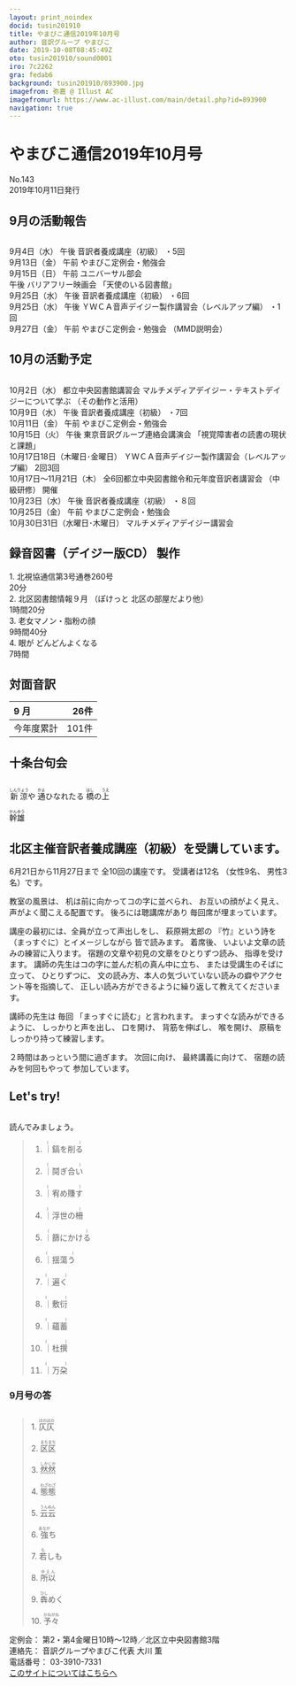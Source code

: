 ```yaml
---
layout: print_noindex
docid: tusin201910
title: やまびこ通信2019年10月号
author: 音訳グループ やまびこ
date: 2019-10-08T08:45:49Z
oto: tusin201910/sound0001
iro: 7c2262
gra: fedab6
background: tusin201910/893900.jpg
imagefrom: 弥嘉 @ Illust AC
imagefromurl: https://www.ac-illust.com/main/detail.php?id=893900
navigation: true
---
```

   

# <span data-dur="4.032" data-begin="2.050" id="xmri_0001">やまびこ通信2019年10月号</span>

<span data-dur="2.549" data-begin="6.082" id="xmri_0002">No.143</span>  
<span data-dur="3.93" data-begin="8.631" id="xmri_0003">2019年10月11日発行</span>

## <span data-dur="2.594" data-begin="17.185" id="xmri_0006">9月の活動報告</span>

<img class="migi" src="media/tusin201910/cut1.png" alt="" />


<span data-dur="1.892" data-begin="19.779" id="xmri_0007">9月4日（水）</span>
<span data-dur="0.866" data-begin="21.671" id="xmri_0008">午後</span>
<span data-dur="2.431" data-begin="22.537" id="xmri_0009">音訳者養成講座（初級）</span>
<span data-dur="1.866" data-begin="24.968" id="xmri_000A">・5回</span>  
<span data-dur="2.261" data-begin="26.834" id="xmri_000B">9月13日（金）</span>
<span data-dur="0.993" data-begin="29.095" id="xmri_000C">午前</span>
<span data-dur="3.6" data-begin="30.088" id="xmri_000D">やまびこ定例会・勉強会</span>  
<span data-dur="2.16" data-begin="33.688" id="xmri_000E">9月15日（日）</span>
<span data-dur="0.993" data-begin="35.848" id="xmri_000F">午前</span>
<span data-dur="2.626" data-begin="36.841" id="xmri_0010">ユニバーサル部会</span>  
<span data-dur="0.866" data-begin="39.467" id="xmri_0011">午後</span>
<span data-dur="1.891" data-begin="40.333" id="xmri_0012">バリアフリー映画会</span>
<span data-dur="2.614" data-begin="42.224" id="xmri_0013">「天使のいる図書館」</span>  
<span data-dur="2.287" data-begin="44.838" id="xmri_0014">9月25日（水）</span>
<span data-dur="0.866" data-begin="47.125" id="xmri_0015">午後</span>
<span data-dur="2.431" data-begin="47.991" id="xmri_0016">音訳者養成講座（初級）</span>
<span data-dur="1.841" data-begin="50.422" id="xmri_0017">・6回</span>  
<span data-dur="2.288" data-begin="52.263" id="xmri_0018">9月25日（水）</span>
<span data-dur="0.866" data-begin="54.551" id="xmri_0019">午後</span>
<span data-dur="5.012" data-begin="55.417" id="xmri_001A">ＹＷＣＡ音声デイジー製作講習会（レベルアップ編）</span>
<span data-dur="1.825" data-begin="60.429" id="xmri_001B">・1回</span>  
<span data-dur="2.376" data-begin="62.254" id="xmri_001C">9月27日（金）</span>
<span data-dur="0.993" data-begin="64.630" id="xmri_001D">午前</span>
<span data-dur="2.75" data-begin="65.623" id="xmri_001E">やまびこ定例会・勉強会</span>
<span data-dur="3.572" data-begin="68.373" id="xmri_001F">（MMD説明会）</span>

## <span data-dur="2.563" data-begin="71.945" id="xmri_0020">10月の活動予定</span>

<img class="migi" src="media/tusin201910/cut2.png" alt="" />


<span data-dur="2.011" data-begin="74.508" id="xmri_0021">10月2日（水）</span>
<span data-dur="3.109" data-begin="76.519" id="xmri_0022">都立中央図書館講習会</span>
<span data-dur="3.688" data-begin="79.628" id="xmri_0023">マルチメディアデイジー・テキストデイジーについて学ぶ</span>
<span data-dur="2.963" data-begin="83.316" id="xmri_0024">（その動作と活用）</span>  
<span data-dur="2.149" data-begin="86.279" id="xmri_0025">10月9日（水）</span>
<span data-dur="0.866" data-begin="88.428" id="xmri_0026">午後</span>
<span data-dur="2.431" data-begin="89.294" id="xmri_0027">音訳者養成講座（初級）</span>
<span data-dur="1.961" data-begin="91.725" id="xmri_0028">・7回</span>  
<span data-dur="2.366" data-begin="93.686" id="xmri_0029">10月11日（金）</span>
<span data-dur="0.993" data-begin="96.052" id="xmri_002A">午前</span>
<span data-dur="3.6" data-begin="97.045" id="xmri_002B">やまびこ定例会・勉強会</span>  
<span data-dur="2.153" data-begin="100.645" id="xmri_002C">10月15日（火）</span>
<span data-dur="0.866" data-begin="102.798" id="xmri_002D">午後</span>
<span data-dur="3.356" data-begin="103.664" id="xmri_002E">東京音訳グループ連絡会講演会</span>
<span data-dur="3.929" data-begin="107.020" id="xmri_002F">「視覚障害者の読書の現状と課題」</span>  
<span data-dur="4.152" data-begin="110.949" id="xmri_0030">10月17日18日（木曜日･金曜日）</span>
<span data-dur="5.013" data-begin="115.101" id="xmri_0031">ＹＷＣＡ音声デイジー製作講習会（レベルアップ編）</span>
<span data-dur="2.597" data-begin="120.114" id="xmri_0032">2回3回</span>  
<span data-dur="4.185" data-begin="122.711" id="xmri_0033">10月17日～11月21日（木）</span>
<span data-dur="5.464" data-begin="126.896" id="xmri_0034">全6回都立中央図書館令和元年度音訳者講習会</span>
<span data-dur="1.562" data-begin="132.360" id="xmri_0035">（中級研修）</span>
<span data-dur="1.875" data-begin="133.922" id="xmri_0036">開催</span>  
<span data-dur="2.474" data-begin="135.797" id="xmri_0037">10月23日（水）</span>
<span data-dur="0.866" data-begin="138.271" id="xmri_0038">午後</span>
<span data-dur="2.431" data-begin="139.137" id="xmri_0039">音訳者養成講座（初級）</span>
<span data-dur="1.932" data-begin="141.568" id="xmri_003A">・８回</span>  
<span data-dur="2.351" data-begin="143.500" id="xmri_003B">10月25日（金）</span>
<span data-dur="0.994" data-begin="145.851" id="xmri_003C">午前</span>
<span data-dur="3.599" data-begin="146.845" id="xmri_003D">やまびこ定例会・勉強会</span>  
<span data-dur="4.387" data-begin="150.444" id="xmri_003E">10月30日31日（水曜日･木曜日）</span>
<span data-dur="4.01" data-begin="154.831" id="xmri_003F">マルチメディアデイジー講習会</span>

## <span data-dur="3.853" data-begin="158.841" id="xmri_0040">録音図書（デイジー版CD） 製作</span>

<span data-dur="1.552" data-begin="162.694" id="xmri_0041"></span>
<span data-dur="0.806" data-begin="164.246" id="xmri_0042">1.</span>
<span data-dur="4.151" data-begin="165.052" id="xmri_0043">北視協通信第3号通巻260号</span>  
<span data-dur="1.992" data-begin="169.203" id="xmri_0044">20分</span>  
<span data-dur="0.697" data-begin="171.195" id="xmri_0045">2.</span>
<span data-dur="2.349" data-begin="171.892" id="xmri_0046">北区図書館情報９月</span>
<span data-dur="2.844" data-begin="174.241" id="xmri_0047">（ぽけっと 北区の部屋だより他）</span>  
<span data-dur="2.62" data-begin="177.085" id="xmri_0048">1時間20分</span>  
<span data-dur="0.797" data-begin="179.705" id="xmri_0049">3.</span>
<span data-dur="2.356" data-begin="180.502" id="xmri_004A">老女マノン・脂粉の顔</span>  
<span data-dur="2.571" data-begin="182.858" id="xmri_004B">9時間40分</span>  
<span data-dur="0.773" data-begin="185.429" id="xmri_004C">4.</span>
<span data-dur="2.012" data-begin="186.202" id="xmri_004D">眼が どんどんよくなる</span>  
<span data-dur="2.798" data-begin="188.214" id="xmri_004E">7時間</span>

## <span data-dur="2.022" data-begin="191.012" id="xmri_004F">対面音訳</span>

<span data-dur="0.968" data-begin="193.034" id="xmri_0050">9 月</span>|<span data-dur="2.225" data-begin="194.002" id="xmri_0051">26件</span>
|:---|---:|
<span data-dur="1.604" data-begin="196.227" id="xmri_0052">今年度累計</span>|<span data-dur="2.93" data-begin="197.831" id="xmri_0053">101件</span>

## <span data-dur="2.117" data-begin="200.761" id="xmri_0054">十条台句会</span>

<img class="migi" src="media/tusin201910/cut3.png" alt="" />


<span data-dur="10.081" data-begin="202.878" id="xmri_0055"><ruby>新涼<rt>しんりょう</rt></ruby>や
<ruby>通<rt>かよ</rt></ruby>ひなれたる
<ruby>橋<rt>はし</rt></ruby>の<ruby>上<rt>うえ</rt></ruby></span>

<span data-dur="2.585" data-begin="212.959" id="xmri_005B" class="haigo"><ruby>幹雄<rt>かんゆう</rt></ruby></span>

## <span data-dur="6.289" data-begin="215.544" id="xmri_005C">北区主催音訳者養成講座（初級）を受講しています。</span>

<span data-dur="4.244" data-begin="221.833" id="xmri_005D">6月21日から11月27日まで</span>
<span data-dur="3.333" data-begin="226.077" id="xmri_005E">全10回の講座です。</span>
<span data-dur="2.079" data-begin="229.410" id="xmri_005F">受講者は12名</span>
<span data-dur="1.47" data-begin="231.489" id="xmri_0060">（女性9名、</span>
<span data-dur="3.106" data-begin="232.959" id="xmri_0061">男性3名）です。</span>

<span data-dur="1.726" data-begin="236.065" id="xmri_0062">教室の風景は、</span>
<span data-dur="3.722" data-begin="237.791" id="xmri_0063">机は前に向かってコの字に並べられ、</span>
<span data-dur="2.325" data-begin="241.513" id="xmri_0064">お互いの顔がよく見え、</span>
<span data-dur="3.873" data-begin="243.838" id="xmri_0065">声がよく聞こえる配置です。</span>
<span data-dur="2.29" data-begin="247.711" id="xmri_0066">後ろには聴講席があり</span>
<span data-dur="3.858" data-begin="250.001" id="xmri_0067">毎回席が埋まっています。</span>

<span data-dur="3.795" data-begin="253.859" id="xmri_0068">講座の最初には、全員が立って声出しをし、</span>
<span data-dur="1.747" data-begin="257.654" id="xmri_0069">萩原朔太郎の</span>
<span data-dur="1.48" data-begin="259.401" id="xmri_006A">『竹』という詩を</span>
<span data-dur="2.208" data-begin="260.881" id="xmri_006B">（まっすぐに）とイメージしながら</span>
<span data-dur="2.794" data-begin="263.089" id="xmri_006C">皆で読みます。</span>
<span data-dur="1.209" data-begin="265.883" id="xmri_006D">着席後、</span>
<span data-dur="5.126" data-begin="267.092" id="xmri_006E">いよいよ文章の読みの練習に入ります。</span>
<span data-dur="3.907" data-begin="272.218" id="xmri_006F">宿題の文章や初見の文章をひとりずつ読み、</span>
<span data-dur="2.967" data-begin="276.125" id="xmri_0070">指導を受けます。</span>
<span data-dur="4.171" data-begin="279.092" id="xmri_0071">講師の先生はコの字に並んだ机の真ん中に立ち、</span>
<span data-dur="3.039" data-begin="283.263" id="xmri_0072">または受講生のそばに立って、</span>
<span data-dur="1.326" data-begin="286.302" id="xmri_0073">ひとりずつに、</span>
<span data-dur="5.579" data-begin="287.628" id="xmri_0074">文の読み方、本人の気づいていない読みの癖やアクセント等を指摘して、</span>
<span data-dur="5.804" data-begin="293.207" id="xmri_0075">正しい読み方ができるように繰り返して教えてくださいます。</span>

<span data-dur="1.683" data-begin="299.011" id="xmri_0076">講師の先生は</span>
<span data-dur="1.076" data-begin="300.694" id="xmri_0077">毎回</span>
<span data-dur="3.449" data-begin="301.770" id="xmri_0078">「まっすぐに読む」と言われます。</span>
<span data-dur="2.244" data-begin="305.219" id="xmri_0079">まっすぐな読みができるように、</span>
<span data-dur="1.912" data-begin="307.463" id="xmri_007A">しっかりと声を出し、</span>
<span data-dur="1.26" data-begin="309.375" id="xmri_007B">口を開け、</span>
<span data-dur="1.586" data-begin="310.635" id="xmri_007C">背筋を伸ばし、</span>
<span data-dur="1.264" data-begin="312.221" id="xmri_007D">喉を開け、</span>
<span data-dur="4.457" data-begin="313.485" id="xmri_007E">原稿をしっかり持って練習します。</span>

<span data-dur="3.901" data-begin="317.942" id="xmri_007F">２時間はあっという間に過ぎます。</span>
<span data-dur="1.394" data-begin="321.843" id="xmri_0080">次回に向け、</span>
<span data-dur="1.963" data-begin="323.237" id="xmri_0081">最終講義に向けて、</span>
<span data-dur="2.81" data-begin="325.200" id="xmri_0082">宿題の読みを何回もやって</span>
<span data-dur="3.13" data-begin="328.010" id="xmri_0083">参加しています。</span>

## <span data-dur="1.901" data-begin="331.140" id="xmri_0084">Let's try!</span>

<img class="migi" src="media/tusin201910/cut4.png" alt="" />


<span data-dur="2.342" data-begin="333.041" id="xmri_0085">読んでみましょう。</span>

 <span data-dur="1.351" data-begin="335.383" id="xmri_0086"></span>

<span data-dur="3.933" data-begin="336.734" id="xmri_0087"></span>

<blockquote markdown="1"> 
 

1. <ruby>｜鎬を削る<rt>(　　　)</rt></ruby>

 

2. <ruby>｜鬩ぎ合い<rt>(　　　)</rt></ruby>

 

3. <ruby>｜宥め賺す<rt>(　　　)</rt></ruby>

 

4. <ruby>｜浮世の柵<rt>(　　　)</rt></ruby>

 

5. <ruby>｜篩にかける<rt>(　　　)</rt></ruby>

 

6. <ruby>｜揺蕩う<rt>(　　　)</rt></ruby>

 

7. <ruby>｜遍く<rt>(　　　)</rt></ruby>

 

8. <ruby>｜敷衍<rt>(　　　)</rt></ruby>

 

9. <ruby>｜蘊蓄<rt>(　　　)</rt></ruby>

 

10. <ruby>｜杜撰<rt>(　　　)</rt></ruby>

 

11. <ruby>｜万朶<rt>(　　　)</rt></ruby>

 

 

</blockquote>
 

 

### <span data-dur="2.13" data-begin="340.667" id="xmri_0088">9月号の答</span>

<img class="migi" src="media/tusin201910/cut5.png" alt="" />


<blockquote markdown="1">
 
<span data-dur="0.807" data-begin="342.797" id="xmri_0089">1.</span>
<span data-dur="1.556" data-begin="343.604" id="xmri_008A"><ruby>仄仄<rt>ほのぼの</rt></ruby></span>

<span data-dur="0.697" data-begin="345.160" id="xmri_008B">2.</span>
<span data-dur="1.643" data-begin="345.857" id="xmri_008C"><ruby>区区<rt>まちまち</rt></ruby></span>

<span data-dur="0.797" data-begin="347.500" id="xmri_008D">3.</span>
<span data-dur="1.646" data-begin="348.297" id="xmri_008E"><ruby>然然<rt>しかじか</rt></ruby></span>

<span data-dur="0.773" data-begin="349.943" id="xmri_008F">4.</span>
<span data-dur="1.599" data-begin="350.716" id="xmri_0090"><ruby>態態<rt>わざわざ</rt></ruby></span>

<span data-dur="0.712" data-begin="352.315" id="xmri_0091">5.</span>
<span data-dur="1.454" data-begin="353.027" id="xmri_0092"><ruby>云云<rt>うんぬん</rt></ruby></span>

<span data-dur="0.872" data-begin="354.481" id="xmri_0093">6.</span>
<span data-dur="1.582" data-begin="355.353" id="xmri_0094"><ruby>強<rt>あなが</rt></ruby>ち</span>

<span data-dur="0.799" data-begin="356.935" id="xmri_0095">7.</span>
<span data-dur="1.512" data-begin="357.734" id="xmri_0096"><ruby>若<rt>も</rt></ruby>しも</span>

<span data-dur="0.832" data-begin="359.246" id="xmri_0097">8.</span>
<span data-dur="1.47" data-begin="360.078" id="xmri_0098"><ruby>所以<rt>ゆえん</rt></ruby></span>

<span data-dur="0.778" data-begin="361.548" id="xmri_0099">9.</span>
<span data-dur="1.649" data-begin="362.326" id="xmri_009A"><ruby>犇<rt>ひし</rt></ruby>めく</span>

<span data-dur="0.795" data-begin="363.975" id="xmri_009B">10.</span>
<span data-dur="1.565" data-begin="364.770" id="xmri_009C"><ruby>予々<rt>かねがね</rt></ruby></span>

</blockquote>


<span data-dur="1.24" data-begin="366.335" id="xmri_009D">定例会：</span>
<span data-dur="5.971" data-begin="367.575" id="xmri_009E">第2・第4金曜日10時～12時／北区立中央図書館3階</span>  
<span data-dur="1.297" data-begin="373.546" id="xmri_009F">連絡先：</span>
<span data-dur="4.029" data-begin="374.843" id="xmri_00A0">音訳グループやまびこ代表 大川 薫</span>  
<span data-dur="1.492" data-begin="378.872" id="xmri_00A1">電話番号：</span>
<span data-dur="3.701" data-begin="380.364" id="xmri_00A2">03-3910-7331</span>  
<span data-dur="2.379" data-begin="384.065" id="xmri_00A3"><a href="mailto:ymbk2016ml@gmail.com?Subject=やまびこウェブサイトについて" data-dur="2.196" data-begin="386.444" id="xmri_00A4">このサイトについてはこちらへ</a></span>
<span data-dur="5.92" data-begin="388.640" id="xmri_00A5"></span>

 <span data-dur="1.15" data-begin="394.560" id="xmri_00A6"></span>

